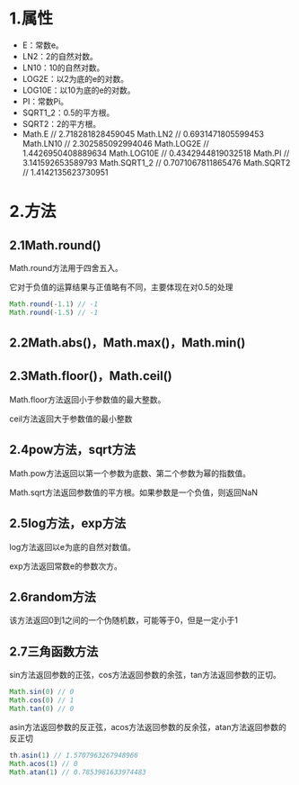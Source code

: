 # 1.属性
- E：常数e。
- LN2：2的自然对数。
- LN10：10的自然对数。
- LOG2E：以2为底的e的对数。
- LOG10E：以10为底的e的对数。
- PI：常数Pi。
- SQRT1_2：0.5的平方根。
- SQRT2：2的平方根。
- Math.E // 2.718281828459045
Math.LN2 // 0.6931471805599453
Math.LN10 // 2.302585092994046
Math.LOG2E // 1.4426950408889634
Math.LOG10E // 0.4342944819032518
Math.PI // 3.141592653589793
Math.SQRT1_2 // 0.7071067811865476
Math.SQRT2 // 1.4142135623730951

# 2.方法
## 2.1Math.round()
Math.round方法用于四舍五入。

它对于负值的运算结果与正值略有不同，主要体现在对0.5的处理

```javascript
Math.round(-1.1) // -1
Math.round(-1.5) // -1
```

## 2.2Math.abs()，Math.max()，Math.min()
## 2.3Math.floor()，Math.ceil()
Math.floor方法返回小于参数值的最大整数。

ceil方法返回大于参数值的最小整数

## 2.4pow方法，sqrt方法
Math.pow方法返回以第一个参数为底数、第二个参数为幂的指数值。

Math.sqrt方法返回参数值的平方根。如果参数是一个负值，则返回NaN

## 2.5log方法，exp方法
log方法返回以e为底的自然对数值。

exp方法返回常数e的参数次方。

## 2.6random方法
该方法返回0到1之间的一个伪随机数，可能等于0，但是一定小于1

## 2.7三角函数方法
sin方法返回参数的正弦，cos方法返回参数的余弦，tan方法返回参数的正切。

```javascript
Math.sin(0) // 0
Math.cos(0) // 1
Math.tan(0) // 0
```

asin方法返回参数的反正弦，acos方法返回参数的反余弦，atan方法返回参数的反正切

```javascript
th.asin(1) // 1.5707963267948966
Math.acos(1) // 0
Math.atan(1) // 0.7853981633974483
```
